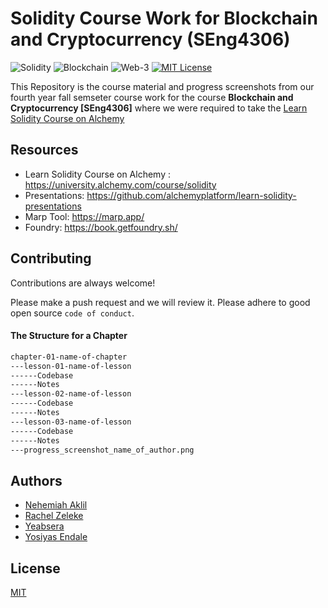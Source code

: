 # Solidity Course Work for Blockchain and Cryptocurrency (SEng4306)
![Solidity](https://img.shields.io/badge/Solidity-red)
![Blockchain](https://img.shields.io/badge/Blockchain-blue)
![Web-3](https://img.shields.io/badge/Web3-8A2BE2)
[![MIT License](https://img.shields.io/badge/License-MIT-green.svg)](https://choosealicense.com/licenses/mit/)

This Repository is the course material and progress screenshots from our fourth year fall semseter course work for the course **Blockchain and Cryptocurrency [SEng4306]** where we were required to take the [Learn Solidity Course on Alchemy](https://university.alchemy.com/course/solidity) 


## Resources
- Learn Solidity Course on Alchemy : https://university.alchemy.com/course/solidity
- Presentations: https://github.com/alchemyplatform/learn-solidity-presentations
- Marp Tool: https://marp.app/
- Foundry: https://book.getfoundry.sh/

## Contributing

Contributions are always welcome! 


Please make a push request and we will review it.
Please adhere to good open source `code of conduct`.

#### The Structure for a Chapter
```bash
chapter-01-name-of-chapter
---lesson-01-name-of-lesson
------Codebase
------Notes
---lesson-02-name-of-lesson
------Codebase
------Notes
---lesson-03-name-of-lesson
------Codebase
------Notes
---progress_screenshot_name_of_author.png
```
<!-- ## Run Locally

Clone the project

```bash
  git clone https://link-to-project
```

Go to the project directory

```bash
  cd my-project
```

Install dependencies

```bash
  npm install
```

Start the server

```bash
  npm run start
``` -->

## Authors
- [Nehemiah Aklil](https://github.com/NehemiahAklil)
- [Rachel Zeleke](https://github.com/Rahelrzel)
- [Yeabsera](https://github.com/yeabsera-w)
- [Yosiyas Endale](https://github.com/yosiyasendale)


## License

[MIT](https://choosealicense.com/licenses/mit/)
